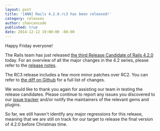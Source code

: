 ```yaml
---
layout: post
title: '[ANN] Rails 4.2.0.rc3 has been released!'
category: releases
author: chancancode
published: true
date: 2014-12-12 19:00:00 -08:00
---
```


Happy Friday everyone!

The Rails team has just released [the third Release Candidate of Rails 4.2.0][gem]
today. For an overview of all the major changes in the 4.2 series, please refer
to the [release notes][release-notes].

The RC3 release includes a few more minor patches over RC2. You can refer to
[the diff on Github][commits] for a full list of changes.

We would like to thank you again for assisting our team in testing the release
candidates. Please continue to report any issues you discovered to our
[issue tracker][tracker] and/or notify the maintainers of the relevant gems and
plugins.

So far, we still haven't identify any major regressions for this release,
meaning that we are still on track for our target to release the final version
of 4.2.0 before Christmas time.

[gem]: http://rubygems.org/gems/rails/versions/4.2.0.rc3
[release-notes]: http://edgeguides.rubyonrails.org/4_2_release_notes.html
[commits]: https://github.com/rails/rails/compare/v4.2.0.rc2...v4.2.0.rc3
[tracker]: https://github.com/rails/rails/issues
